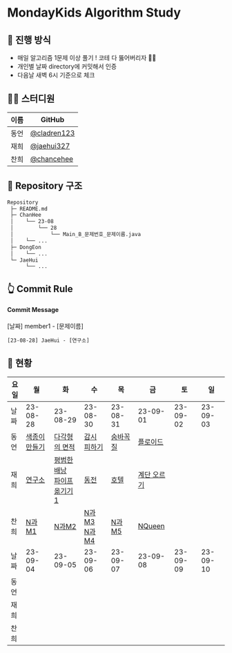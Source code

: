 # MondayKids Algorithm Study

## 🥇 진행 방식

- 매일 알고리즘 1문제 이상 풀기 ! 코테 다 뚫어버리자 👊🏻
- 개인별 날짜 directory에 커밋해서 인증
- 다음날 새벽 6시 기준으로 체크

## 👨‍💻 스터디원

| 이름 | GitHub                                       |
| ---- | -------------------------------------------- |
| 동언 | [@cladren123](https://github.com/cladren123) |
| 재희 | [@jaehui327](https://github.com/jaehui327)   |
| 찬희 | [@chancehee](https://github.com/chancehee)   |

## 📑 Repository 구조

```bash
Repository
 ├─ README.md
 ├─ ChanHee
 │    └── 23-08
 │        └── 28
 │            └── Main_B_문제번호_문제이름.java
 │    └── ...
 ├─ DongEon
 │    └── ...
 └─ JaeHui
      └── ...
```

## 👆 Commit Rule

#### Commit Message

[날짜] member1 - [문제이름]

```
[23-08-28] JaeHui - [연구소]
```

## 📝 현황

| 요일 | 월                                                    | 화                                                                                                               | 수                                                                                               | 목                                                | 금                                                  | 토       | 일       |
| ---- | ----------------------------------------------------- | ---------------------------------------------------------------------------------------------------------------- | ------------------------------------------------------------------------------------------------ | ------------------------------------------------- | --------------------------------------------------- | -------- | -------- |
| 날짜 | 23-08-28                                              | 23-08-29                                                                                                         | 23-08-30                                                                                         | 23-08-31                                          | 23-09-01                                            | 23-09-02 | 23-09-03 |
| 동언 | [색종이 만들기](https://www.acmicpc.net/problem/2630) | [다각형의 면적](https://www.acmicpc.net/problem/2166)                                                            | [감시 피하기](https://www.acmicpc.net/problem/18428)                                             | [숨바꼭질](https://www.acmicpc.net/problem/13549) | [플로이드](https://www.acmicpc.net/problem/11404)   |          |          |
| 재희 | [연구소](https://www.acmicpc.net/problem/14502)       | [평범한 배낭](https://www.acmicpc.net/problem/12865)<br>[파이프 옮기기 1](https://www.acmicpc.net/problem/17070) | [동전](https://www.acmicpc.net/problem/9084)                                                     | [호텔](https://www.acmicpc.net/problem/1106)      | [계단 오르기](https://www.acmicpc.net/problem/2579) |          |          |
| 찬희 | [N과M1](https://www.acmicpc.net/problem/15649)        | [N과M2](https://www.acmicpc.net/problem/15650)                                                                   | [N과M3](https://www.acmicpc.net/problem/15651)<br>[N과M4](https://www.acmicpc.net/problem/15652) | [N과M5](https://www.acmicpc.net/problem/15654)    | [NQueen](https://www.acmicpc.net/problem/9663)      |          |          |
| 날짜 | 23-09-04                                              | 23-09-05                                                                                                         | 23-09-06                                                                                         | 23-09-07                                          | 23-09-08                                            | 23-09-09 | 23-09-10 |
| 동언 |                                                       |                                                                                                                  |                                                                                                  |                                                   |                                                     |          |          |
| 재희 |                                                       |                                                                                                                  |                                                                                                  |                                                   |                                                     |          |          |
| 찬희 |                                                       |                                                                                                                  |                                                                                                  |                                                   |                                                     |          |          |
